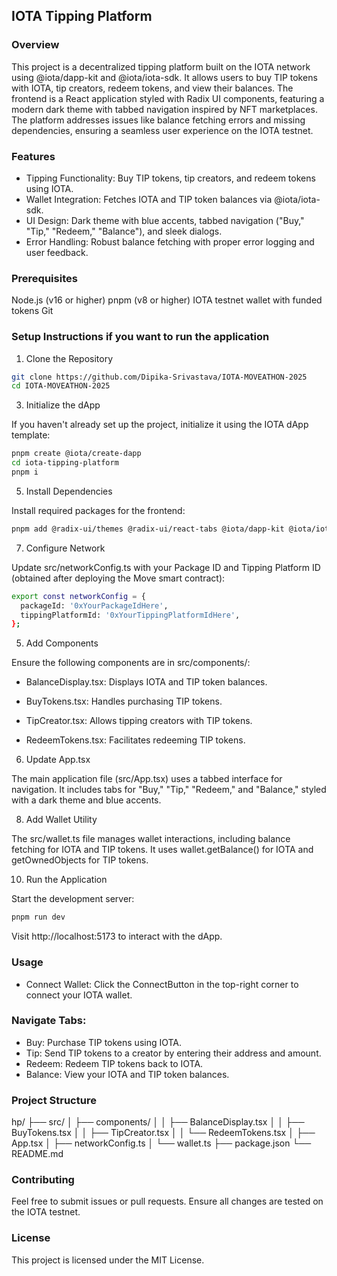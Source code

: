 ## IOTA Tipping Platform

### Overview

This project is a decentralized tipping platform built on the IOTA network using @iota/dapp-kit and @iota/iota-sdk. It allows users to buy TIP tokens with IOTA, tip creators, redeem tokens, and view their balances. The frontend is a React application styled with Radix UI components, featuring a modern dark theme with tabbed navigation inspired by NFT marketplaces.
The platform addresses issues like balance fetching errors and missing dependencies, ensuring a seamless user experience on the IOTA testnet.

### Features
- Tipping Functionality: Buy TIP tokens, tip creators, and redeem tokens using IOTA.
- Wallet Integration: Fetches IOTA and TIP token balances via @iota/iota-sdk.
- UI Design: Dark theme with blue accents, tabbed navigation ("Buy," "Tip," "Redeem," "Balance"), and sleek dialogs.
- Error Handling: Robust balance fetching with proper error logging and user feedback.

### Prerequisites
Node.js (v16 or higher)
pnpm (v8 or higher)
IOTA testnet wallet with funded tokens
Git

### Setup Instructions if you want to run the application
1. Clone the Repository
```bash
git clone https://github.com/Dipika-Srivastava/IOTA-MOVEATHON-2025
cd IOTA-MOVEATHON-2025
```
3. Initialize the dApp
   
If you haven't already set up the project, initialize it using the IOTA dApp template:
```bash
pnpm create @iota/create-dapp
cd iota-tipping-platform
pnpm i
```
5. Install Dependencies
   
Install required packages for the frontend:
```bash
pnpm add @radix-ui/themes @radix-ui/react-tabs @iota/dapp-kit @iota/iota-sdk
```
7. Configure Network
   
Update src/networkConfig.ts with your Package ID and Tipping Platform ID (obtained after deploying the Move smart contract):
```bash
export const networkConfig = {
  packageId: '0xYourPackageIdHere',
  tippingPlatformId: '0xYourTippingPlatformIdHere',
};
```

5. Add Components
   
Ensure the following components are in src/components/:

- BalanceDisplay.tsx: Displays IOTA and TIP token balances.

- BuyTokens.tsx: Handles purchasing TIP tokens.

- TipCreator.tsx: Allows tipping creators with TIP tokens.

- RedeemTokens.tsx: Facilitates redeeming TIP tokens.

6. Update App.tsx
   
The main application file (src/App.tsx) uses a tabbed interface for navigation. It includes tabs for "Buy," "Tip," "Redeem," and "Balance," styled with a dark theme and blue accents.

8. Add Wallet Utility
   
The src/wallet.ts file manages wallet interactions, including balance fetching for IOTA and TIP tokens. It uses wallet.getBalance() for IOTA and getOwnedObjects for TIP tokens.

10. Run the Application
    
Start the development server:
```bash
pnpm run dev
```
Visit http://localhost:5173 to interact with the dApp.

### Usage
- Connect Wallet: Click the ConnectButton in the top-right corner to connect your IOTA wallet.
  
### Navigate Tabs:
- Buy: Purchase TIP tokens using IOTA.
- Tip: Send TIP tokens to a creator by entering their address and amount.
- Redeem: Redeem TIP tokens back to IOTA.
- Balance: View your IOTA and TIP token balances.

### Project Structure
hp/
├── src/
│   ├── components/
│   │   ├── BalanceDisplay.tsx
│   │   ├── BuyTokens.tsx
│   │   ├── TipCreator.tsx
│   │   └── RedeemTokens.tsx
│   ├── App.tsx
│   ├── networkConfig.ts
│   └── wallet.ts
├── package.json
└── README.md

### Contributing

Feel free to submit issues or pull requests. Ensure all changes are tested on the IOTA testnet.

### License

This project is licensed under the MIT License.
